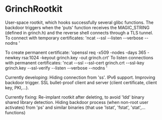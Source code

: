# GrinchRootkit
User-space rootkit, which hooks successfully several glibc functions. 
The backdoor triggers when the 'puts' function receives the MAGIC_STRING (defined in grinch.h) and the reverse shell connects through a TLS tunnel.
To connect with temporary certificates: 'ncat --ssl --listen --verbose --nodns <port>'

To create permanent certificate: 'openssl req -x509 -nodes -days 365 -newkey rsa:1024 -keyout grinch.key -out grinch.crt'
To listen connections with permanent certificates: 'ncat --ssl --ssl-cert grinch.crt --ssl-key grinch.key --ssl-verify --listen --verbose --nodns <port>'

Currently developing:
  Hiding connection from 'ss'.
  IPv6 support.
  Improving backdoor trigger.
  SSL bullet-proof client and server (client certificate, client key, PKI,...).
  
Currently fixing:
  Re-implant rootkit after deleting, to avoid 'ldd' binary shared library detection.
  Hiding backdoor process (when non-root user activates) from 'ps' and similar binaries (that use 'lstat', 'fstat', 'stat',... functions) 
